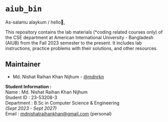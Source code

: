 # ```aiub_bin```

As-salamu alaykum / hello👋, 

This repository contains the lab materials (*coding related courses only) of the CSE department at American International University - Bangladesh (AIUB) from the Fall 2023 semester to the present. It includes lab instructions, practice problems with their solutions, and other resources.

## Maintainer
* Md. Nishat Raihan Khan Nijhum - [@mdnrkn](https://github.com/mdnrkn/)

__Student Information :__ \
Name : Md. Nishat Raihan Khan Nijhum \
Student ID : 23-53208-3 \
Department : B.Sc in Computer Science & Engineering \
*(Sept 2023 - Sept 2027)* \
Email : mdnishatraihankhan@gmail.com (personal)